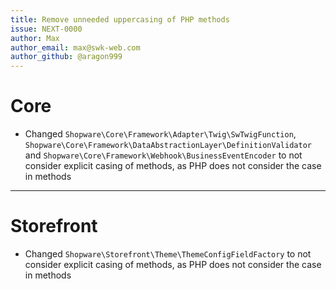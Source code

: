 ```yaml
---
title: Remove unneeded uppercasing of PHP methods
issue: NEXT-0000
author: Max
author_email: max@swk-web.com
author_github: @aragon999
---
```

# Core
* Changed `Shopware\Core\Framework\Adapter\Twig\SwTwigFunction`, `Shopware\Core\Framework\DataAbstractionLayer\DefinitionValidator` and `Shopware\Core\Framework\Webhook\BusinessEventEncoder` to not consider explicit casing of methods, as PHP does not consider the case in methods
___
# Storefront
* Changed `Shopware\Storefront\Theme\ThemeConfigFieldFactory` to not consider explicit casing of methods, as PHP does not consider the case in methods

